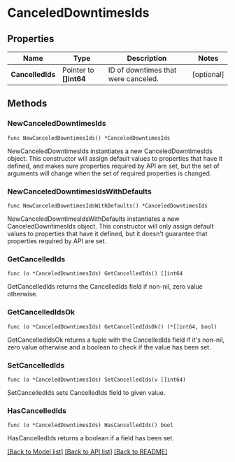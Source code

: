 # CanceledDowntimesIds

## Properties

| Name             | Type                   | Description                         | Notes      |
| ---------------- | ---------------------- | ----------------------------------- | ---------- |
| **CancelledIds** | Pointer to **[]int64** | ID of downtimes that were canceled. | [optional] |

## Methods

### NewCanceledDowntimesIds

`func NewCanceledDowntimesIds() *CanceledDowntimesIds`

NewCanceledDowntimesIds instantiates a new CanceledDowntimesIds object.
This constructor will assign default values to properties that have it defined,
and makes sure properties required by API are set, but the set of arguments
will change when the set of required properties is changed.

### NewCanceledDowntimesIdsWithDefaults

`func NewCanceledDowntimesIdsWithDefaults() *CanceledDowntimesIds`

NewCanceledDowntimesIdsWithDefaults instantiates a new CanceledDowntimesIds object.
This constructor will only assign default values to properties that have it defined,
but it doesn't guarantee that properties required by API are set.

### GetCancelledIds

`func (o *CanceledDowntimesIds) GetCancelledIds() []int64`

GetCancelledIds returns the CancelledIds field if non-nil, zero value otherwise.

### GetCancelledIdsOk

`func (o *CanceledDowntimesIds) GetCancelledIdsOk() (*[]int64, bool)`

GetCancelledIdsOk returns a tuple with the CancelledIds field if it's non-nil, zero value otherwise
and a boolean to check if the value has been set.

### SetCancelledIds

`func (o *CanceledDowntimesIds) SetCancelledIds(v []int64)`

SetCancelledIds sets CancelledIds field to given value.

### HasCancelledIds

`func (o *CanceledDowntimesIds) HasCancelledIds() bool`

HasCancelledIds returns a boolean if a field has been set.

[[Back to Model list]](../README.md#documentation-for-models) [[Back to API list]](../README.md#documentation-for-api-endpoints) [[Back to README]](../README.md)
